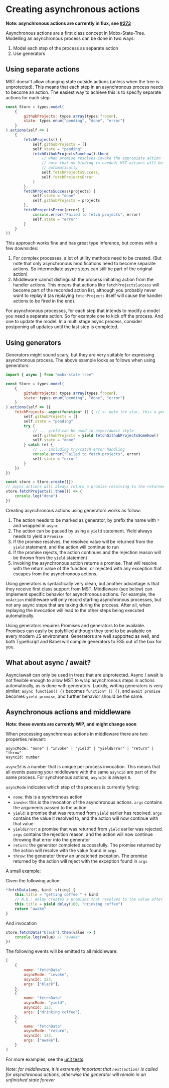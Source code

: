 # Creating asynchronous actions

__Note: asynchronous actions are currently in flux, see [#273](https://github.com/mobxjs/mobx-state-tree/issues/273)__

Asynchronous actions are a first class concept in Mobx-State-Tree. Modelling an asynchronous process can be done in two ways:
1. Model each step of the process as separate action
2. Use generators

## Using separate actions

MST doesn't allow changing state outside actions (unless when the tree is unprotected).
This means that each step in an asynchronous process needs to become an action.
The easiest way to achieve this is to specify separate actions for each step:

```javascript
const Store = types.model(
    {
	    githubProjects: types.array(types.frozen),
        state: types.enum("pending", "done", "error")
    }
).actions(self => (
    {
        fetchProjects() {
            self.githubProjects = []
            self.state = "pending"
            fetchGithubProjectsSomehow().then(
                // when promise resolves invoke the appropiate action
                // note that no binding is needed; MST actions will be bound
                // automatically
                self.fetchProjectsSuccess,
                self.fetchProjectsError
            )
        },
        fetchProjectsSuccess(projects) {
            self.state = "done"
            self.githubProjects = projects
        },
        fetchProjectsError(error) {
            console.error("Failed to fetch projects", error)
            self.state = "error"
        }
    }
))
```

This approach works fine and has great type inference, but comes with a few downsides:

1. For complex processes, a lot of utility methods need to be created. (But note that only asynchronous modifications need to become separate actions. So intermediate async steps can still be part of the original action)
2. Middleware cannot distinguish the process initiating action from the handler actions. This means that actions like `fetchProjectsSuccess` will become part of the recorded action list, although you probably never want to replay it (as replaying `fetchProjects` itself will cause the handler actions to be fired in the end).

For asynchronous processes, for each step that intends to modify a model you need a separate action. So for example one to kick off the process. And one to update the model. In a multi stage async process, consider postponing all updates until the last step is completed.

## Using generators

Generators might sound scary, but they are very suitable for expressing asynchronous process. The above example looks as follows when using generators:

```javascript
import { async } from "mobx-state-tree"

const Store = types.model(
    {
	    githubProjects: types.array(types.frozen),
        state: types.enum("pending", "done", "error")
    }
).actions(self => ({
    fetchProjects: async(function* () { // <- note the star, this a generator function!
        self.githubProjects = []
        self.state = "pending"
        try {
            // ... yield can be used in async/await style
            self.githubProjects = yield fetchGithubProjectsSomehow()
            self.state = "done"
        } catch (e) {
            // ... including try/catch error handling
            console.error("Failed to fetch projects", error)
            self.state = "error"
        }
    })
})

const store = Store.create({})
// async actions will always return a promise resolving to the returned value
store.fetchProjects().then(() => {
    console.log("done")
})
```

Creating asynchronous actions using generators works as follow:

1. The action needs to be marked as generator, by prefix the name with `*` and wrapped in `async`
2. The action can be paused by using a `yield` statement. Yield always needs to yield a `Promise`
3. If the promise resolves, the resolved value will be returned from the `yield` statement, and the action will continue to run
4. If the promise rejects, the action continues and the rejection reason will be thrown from the `yield` statement
5. Invoking the asynchronous action returns a promise. That will resolve with the return value of the function, or rejected with any exception that escapes from the asynchronous actions.

Using generators is syntactically very clean, but another advantage is that they receive first class support from MST. Middleware (see below) can implement specific behavior for asynchronous actions.
For example, the `onAction` middleware will only record starting asynchronous processes, but not any async steps that are taking during the process.
After all, when replaying the invocation will lead to the other steps being executed automatically.

Using generators requires Promises and generators to be available. Promises can easily be polyfilled although they tend to be available on every modern JS environment. Generators are well supported as well, and both TypeScript and Babel will compile generators to ES5 out of the box for you.

## What about async / await?

Async/await can only be used in trees that are unprotected. Async / await is not flexible enough to allow MST to wrap asynchronous steps in actions automatically, as is done with generators.
Luckily, writing generators is very similar: `async function() {}` becomes `function* () {}`, and `await promise` becomes `yield promise`, and further behavior should be the same.

## Asynchronous actions and middleware

__Note: these events are currently WIP, and might change soon__

When processing asynchronous actions in middleware there are two properties relevant:

```
asyncMode: "none" | "invoke" | "yield" | "yieldError" | "return" | "throw"
asyncId: number
```

`asyncId` is a number that is unique per process invocation. This means that all events passing your middleware with the same `asyncId` are part of the same process.
For synchronous actions, `asyncId` is always `0`.

`asyncMode` indicates which step of the process is currently fyring:

* `none`: this is a synchronous action
* `invoke`: this is the invocation of the asynchronous actions. `args` contains the arguments passed to the action
* `yield`: a promise that was returned from `yield` earlier has resolved. `args` contains the value it resolved to, and the action will now continue with that value
* `yieldError`: a promise that was returned from `yield` earlier was rejected. `args` contains the rejection reason, and the action will now continue throwing that error into the generator
* `return`: the generator completed successfully. The promise returned by the action will resolve with the value found in `args`
* `throw`: the generator threw an uncatched exception. The promise returned by the action will reject with the exception found in `args`

A small example:

Given the following action:

```javascript
*fetchData(any, kind: string) {
    this.title = "getting coffee " + kind
    // N.b.: delay creates a promises that resulves to the value after 100 ms
    this.title = yield delay(100, "drinking coffee")
    return "awake"
}
```

And invocation

```javascript
store.fetchData("black").then(value => {
    console.log(value) // "awake"
})
```

The following events will be emitted to all middleware:

```javascript
[
    {
        name: "fetchData"
        asyncMode: "invoke",
        asyncId: 123,
        args: ["black"],
    },
    {
        name: "fetchData"
        asyncMode: "yield",
        asyncId: 123,
        args: ["drinking coffee"],
    },
    {
        name: "fetchData"
        asyncMode: "return",
        asyncId: 123,
        args: ["awake"],
    }
]
```

For more examples, see the [unit tests](https://github.com/mobxjs/mobx-state-tree/blob/master/test/async.ts).

_Note: for middleware, it is extremely important that `next(action)` is called for asynchronous actions, otherwise the generator will remain in an unfinished state forever_

